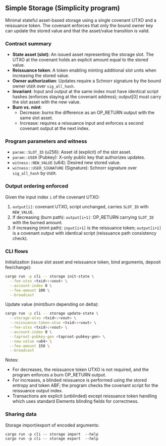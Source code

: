 ## Simple Storage (Simplicity program)

Minimal stateful asset-based storage using a single covenant UTXO and a reissuance token. 
The covenant enforces that only the bound owner key can update the stored value and that the asset/value transition is valid.

### Contract summary

- **State asset (slot)**: An issued asset representing the storage slot. 
The UTXO at the covenant holds an explicit amount equal to the stored value.
- **Reissuance token**: A token enabling minting additional slot units when increasing the stored value.
- **Owner authorization**: Updates require a Schnorr signature by the bound owner `USER` over `sig_all_hash`.
- **Invariant**: Input and output at the same index must have identical script hashes (enforces staying at the covenant address); output[0] must carry the slot asset with the new value.
- **Burn vs. mint**:
  - Decrease: burns the difference as an OP_RETURN output with the same slot asset.
  - Increase: requires a reissuance input and enforces a second covenant output at the next index.

### Program parameters and witness

- `param::SLOT_ID` (u256): Asset id (explicit) of the slot asset.
- `param::USER` (Pubkey): X-only public key that authorizes updates.
- `witness::NEW_VALUE` (u64): Desired new stored value.
- `witness::USER_SIGNATURE` (Signature): Schnorr signature over `sig_all_hash` by `USER`.

### Output ordering enforced

Given the input index `i` of the covenant UTXO:
1. `output[i]`: covenant UTXO, script unchanged, carries `SLOT_ID` with `NEW_VALUE`.
2. If decreasing (burn path): `output[i+1]`: OP_RETURN carrying `SLOT_ID` with the burned amount.
3. If increasing (mint path): `input[i+1]` is the reissuance token; `output[i+1]` is a covenant output with identical script (reissuance path consistency check).

### CLI flows

Initialization (issue slot asset and reissuance token, bind arguments, deposit fee/change):

```bash
cargo run -p cli -- storage init-state \
  --fee-utxo <txid>:<vout> \
  --account-index 0 \
  --fee-amount 100 \
  --broadcast
```

Update value (mint/burn depending on delta):

```bash
cargo run -p cli -- storage update-state \
  --storage-utxo <txid>:<vout> \
  --reissuance-token-utxo <txid>:<vout> \
  --fee-utxo <txid>:<vout> \
  --account-index 0 \
  --taproot-pubkey-gen <taproot-pubkey-gen> \
  --new-value <u64> \
  --fee-amount 150 \
  --broadcast
```

Notes:
- For decreases, the reissuance token UTXO is not required, and the program enforces a burn OP_RETURN output.
- For increases, a blinded reissuance is performed using the stored entropy and token ABF; the program checks the covenant script for the reissuance output index.
- Transactions are explicit (unblinded) except reissuance token handling which uses standard Elements blinding fields for correctness.

### Sharing data 

Storage import/export of encoded arguments:
```
cargo run -p cli -- storage import  --help
cargo run -p cli -- storage export  --help
```